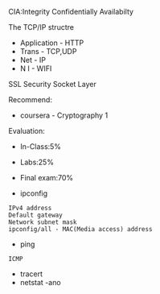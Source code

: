 CIA:Integrity Confidentially Availabilty

The TCP/IP structre
+ Application - HTTP
+ Trans - TCP,UDP
+ Net - IP
+ N I - WIFI

SSL Security Socket Layer

Recommend:
+ coursera - Cryptography 1

Evaluation:
+ In-Class:5%
+ Labs:25%
+ Final exam:70%

+ ipconfig
```
IPv4 address
Default gateway
Network subnet mask
ipconfig/all - MAC(Media access) address
```
+ ping
```
ICMP
```
+ tracert
+ netstat -ano
